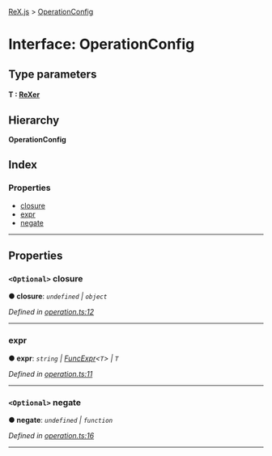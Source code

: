 [ReX.js](../README.md) > [OperationConfig](../interfaces/operationconfig.md)

# Interface: OperationConfig

## Type parameters
#### T :  [ReXer](../classes/rexer.md)
## Hierarchy

**OperationConfig**

## Index

### Properties

* [closure](operationconfig.md#closure)
* [expr](operationconfig.md#expr)
* [negate](operationconfig.md#negate)

---

## Properties

<a id="closure"></a>

### `<Optional>` closure

**● closure**: *`undefined` \| `object`*

*Defined in [operation.ts:12](https://github.com/areknawo/Rex/blob/04d02e1/src/operation.ts#L12)*

___
<a id="expr"></a>

###  expr

**● expr**: *`string` \| [FuncExpr](funcexpr.md)<`T`> \| `T`*

*Defined in [operation.ts:11](https://github.com/areknawo/Rex/blob/04d02e1/src/operation.ts#L11)*

___
<a id="negate"></a>

### `<Optional>` negate

**● negate**: *`undefined` \| `function`*

*Defined in [operation.ts:16](https://github.com/areknawo/Rex/blob/04d02e1/src/operation.ts#L16)*

___


